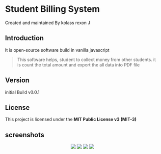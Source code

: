 # Student Billing System 

Created and maintained By kolass rexon J


## Introduction 

It is open-source software build in vanilla javascript 

> This software helps, student to collect money from other students. it is count the total amount and  export the all data into PDF file 

## Version 

initial Build v0.0.1

## License

 This project is licensed under the **MIT Public License v3 (MIT-3)** 

## screenshots 

<p align="center">
  <img src="https://jkdevolpers.000webhostapp.com/git/StuManage/IMG_1.jpg">
  <img src="https://jkdevolpers.000webhostapp.com/git/StuManage/IMG_2.jpg">
  <img src="https://jkdevolpers.000webhostapp.com/git/StuManage/IMG_3.jpg">
  <img src="https://jkdevolpers.000webhostapp.com/git/StuManage/IMG_4.jpg">
  
</p>



